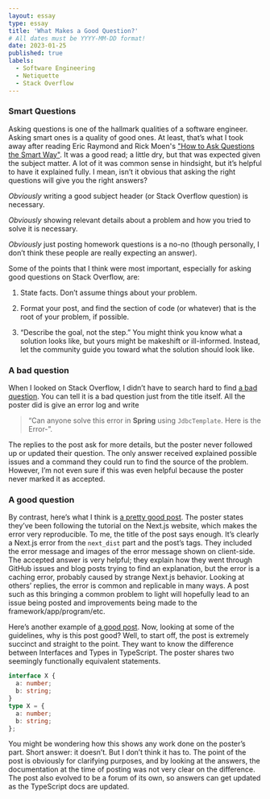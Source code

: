 ```yaml
---
layout: essay
type: essay
title: 'What Makes a Good Question?'
# All dates must be YYYY-MM-DD format!
date: 2023-01-25
published: true
labels:
  - Software Engineering
  - Netiquette
  - Stack Overflow
---
```


### Smart Questions

Asking questions is one of the hallmark qualities of a software engineer. Asking smart ones is a quality of good ones. At least, that’s what I took away after reading Eric Raymond and Rick Moen's ["How to Ask Questions the Smart Way"](http://www.catb.org/esr/faqs/smart-questions.html). It was a good read; a little dry, but that was expected given the subject matter. A lot of it was common sense in hindsight, but it’s helpful to have it explained fully. I mean, isn’t it obvious that asking the right questions will give you the right answers?

_Obviously_ writing a good subject header (or Stack Overflow question) is necessary.

_Obviously_ showing relevant details about a problem and how you tried to solve it is necessary.

_Obviously_ just posting homework questions is a no-no (though personally, I don’t think these people are really expecting an answer).

Some of the points that I think were most important, especially for asking good questions on Stack Overflow, are:

1. State facts. Don’t assume things about your problem.

2. Format your post, and find the section of code (or whatever) that is the root of your problem, if possible.

3. “Describe the goal, not the step.” You might think you know what a solution looks like, but yours might be makeshift or ill-informed. Instead, let the community guide you toward what the solution should look like.

### A bad question

When I looked on Stack Overflow, I didn’t have to search hard to find [a bad question](https://stackoverflow.com/questions/25472744/can-anyone-solve-this-error-in-jdbctemlate). You can tell it is a bad question just from the title itself. All the poster did is give an error log and write

> “Can anyone solve this error in **Spring** using `JdbcTemplate`. Here is the Error-”.

The replies to the post ask for more details, but the poster never followed up or updated their question. The only answer received explained possible issues and a command they could run to find the source of the problem. However, I’m not even sure if this was even helpful because the poster never marked it as accepted.

### A good question

By contrast, here’s what I think is [a pretty good post](https://stackoverflow.com/questions/67652612/chunkloaderror-loading-chunk-node-modules-next-dist-client-dev-noop-js-failed/67659159#67659159). The poster states they’ve been following the tutorial on the Next.js website, which makes the error very reproducible. To me, the title of the post says enough. It’s clearly a Next.js error from the `next_dist` part and the post’s tags. They included the error message and images of the error message shown on client-side. The accepted answer is very helpful; they explain how they went through GitHub issues and blog posts trying to find an explanation, but the error is a caching error, probably caused by strange Next.js behavior. Looking at others’ replies, the error is common and replicable in many ways. A post such as this bringing a common problem to light will hopefully lead to an issue being posted and improvements being made to the framework/app/program/etc.

Here’s another example of [a good post](https://stackoverflow.com/questions/37233735/interfaces-vs-types-in-typescript). Now, looking at some of the guidelines, why is this post good? Well, to start off, the post is extremely succinct and straight to the point. They want to know the difference between Interfaces and Types in TypeScript. The poster shares two seemingly functionally equivalent statements.

```typescript
interface X {
  a: number;
  b: string;
}
type X = {
  a: number;
  b: string;
};
```

You might be wondering how this shows any work done on the poster’s part. Short answer: it doesn’t. But I don’t think it has to. The point of the post is obviously for clarifying purposes, and by looking at the answers, the documentation at the time of posting was not very clear on the difference. The post also evolved to be a forum of its own, so answers can get updated as the TypeScript docs are updated.
